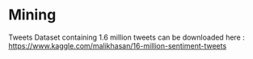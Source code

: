 # Mining
Tweets Dataset containing 1.6 million tweets can be downloaded here :
https://www.kaggle.com/malikhasan/16-million-sentiment-tweets
